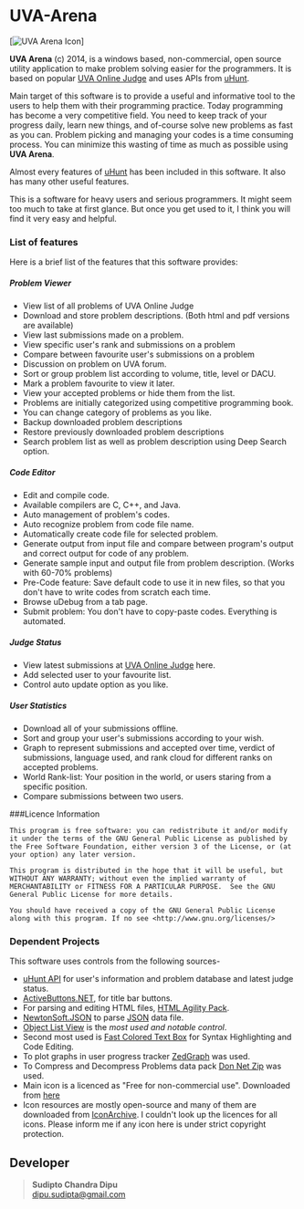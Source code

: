 # UVA-Arena

[![UVA Arena Icon](Images/Main.ico)]

**UVA Arena** (c) 2014, is a windows based, non-commercial, open source utility application to make problem solving easier for the programmers. It is based on popular [UVA Online Judge](http://uva.onlinejudge.org/) and uses APIs from [uHunt](http://uhunt.felix-halim.net/). 

Main target of this software is to provide a useful and informative tool to the users to help them with their programming practice. Today programming has become a very competitive field. You need to keep track of your progress daily, learn new things, and of-course solve new problems as fast as you can. Problem picking and managing your codes is a time consuming process. You can minimize this wasting of time as much as possible using **UVA Arena**. 

Almost every features of [uHunt](http://uhunt.felix-halim.net/) has been included in this software. It also has many other useful features.  

This is a software for heavy users and serious programmers. It might seem too much to take at first glance. But once you get used to it, I think you will find it very easy and helpful.
  

### List of features 

Here is a brief list of the features that this software provides:   

##### Problem Viewer 
* View list of all problems of UVA Online Judge
* Download and store problem descriptions. (Both html and pdf versions are available) 
* View last submissions made on a problem.
* View specific user's rank and submissions on a problem
* Compare between favourite user's submissions on a problem
* Discussion on problem on UVA forum.
* Sort or group problem list according to volume, title, level or DACU.
* Mark a problem favourite to view it later.
* View your accepted problems or hide them from the list.
* Problems are initially categorized using competitive programming book.
* You can change category of problems as you like.
* Backup downloaded problem descriptions
* Restore previously downloaded problem descriptions
* Search problem list as well as problem description using Deep Search option. 

##### Code Editor
* Edit and compile code.
* Available compilers are C, C++, and Java. 
* Auto management of problem's codes.
* Auto recognize problem from code file name.
* Automatically create code file for selected problem.
* Generate output from input file and compare between program's output and correct output for code of any problem.
* Generate sample input and output file from problem description. (Works with 60-70% problems) 
* Pre-Code feature: Save default code to use it in new files, so that you don't have to write codes from scratch each time.
* Browse uDebug from a tab page.
* Submit problem: You don't have to copy-paste codes. Everything is automated. 

##### Judge Status
* View latest submissions at [UVA Online Judge](http://uva.onlinejudge.org/) here.
* Add selected user to your favourite list.
* Control auto update option as you like. 

##### User Statistics
* Download all of your submissions offline.
* Sort and group your user's submissions according to your wish.
* Graph to represent submissions and accepted over time, verdict of submissions, language used, and rank cloud for different ranks on accepted problems.
* World Rank-list: Your position in the world, or users staring from a specific position.
* Compare submissions between two users.  

###Licence Information

    This program is free software: you can redistribute it and/or modify it under the terms of the GNU General Public License as published by the Free Software Foundation, either version 3 of the License, or (at your option) any later version.

    This program is distributed in the hope that it will be useful, but WITHOUT ANY WARRANTY; without even the implied warranty of MERCHANTABILITY or FITNESS FOR A PARTICULAR PURPOSE.  See the GNU General Public License for more details.

    You should have received a copy of the GNU General Public License along with this program. If no see <http://www.gnu.org/licenses/>

### Dependent Projects  
This software uses controls from the following sources-  
* [uHunt API](http://uhunt.felix-halim.net/api) for user's information and problem database and latest judge status. 
* [ActiveButtons.NET](https://github.com/TheCodeKing/ActiveButtons.Net), for title bar buttons.
* For parsing and editing HTML files, [HTML Agility Pack](http://htmlagilitypack.codeplex.com/). 
* [NewtonSoft.JSON](http://james.newtonking.com/json) to parse [JSON](http://en.wikipedia.org/wiki/JSON) data file. 
* [Object List View](http://objectlistview.sourceforge.net/cs/index.html) is the _most used and notable control_. 
* Second most used is [Fast Colored Text Box](https://github.com/PavelTorgashov/FastColoredTextBox) for Syntax Highlighting and Code Editing.  
* To plot graphs in user progress tracker [ZedGraph](http://sourceforge.net/projects/zedgraph/) was used. 
* To Compress and Decompress Problems data pack [Don Net Zip](https://github.com/eropple/dotnetzip) was used. 
* Main icon is a licenced as "Free for non-commercial use". Downloaded from [here](http://www.iconarchive.com/show/stark-icons-by-fruityth1ng/Applications-icon.html)  
* Icon resources are mostly open-source and many of them are downloaded from [IconArchive](http://www.iconarchive.com/). I couldn't look up the licences for all icons. Please inform me if any icon here is under strict copyright protection.

## Developer  
> __Sudipto Chandra Dipu__  
> <dipu.sudipta@gmail.com> 
